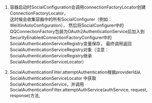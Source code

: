 1. 容器启动时SocialConfiguration会调用connectionFactoryLocator创建ConnectionFactoryLocator，  
这时候会收集容器中的所有SocialConfigurer（例如：WeiXinAutoConfiguration），
然后将SocialConfigurer中的QQConnectionFactory包装为OAuth2AuthenticationService后加入到
SecurityEnabledConnectionFactoryConfigurer中的SocialAuthenticationServiceRegistry变量保存，
最终调用返回SocialAuthenticationServiceRegistry对象（注意：SocialAuthenticationServiceRegistry继承SocialAuthenticationServiceLocator）

2. SocialAuthenticationFilter.attemptAuthentication根据providerId从SocialAuthenticationServiceLocator
中获取SocialAuthenticationService，并调用SocialAuthenticationFilter.attemptAuthService(authService, request, response)方法,

